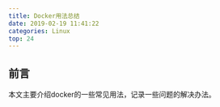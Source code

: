 ```yaml
---
title: Docker用法总结
date: 2019-02-19 11:41:22
categories: Linux
top: 24
---
```


## 前言

本文主要介绍docker的一些常见用法，记录一些问题的解决办法。